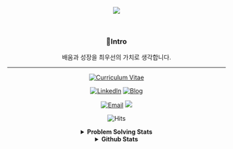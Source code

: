 <div align='center'>

![](https://capsule-render.vercel.app/api?type=waving&color=gradient&height=230&section=header&text=Yechan%20Yeom&fontSize=80&fontAlignY=37&desc=Server%20Developer)

<br>

### 🐤Intro

배움과 성장을 최우선의 가치로 생각합니다.  


---

<div align="center">
  
[![Curriculum Vitae](https://img.shields.io/badge/%5B%20Resume%20|%20이력서%20%5D-%23000000.svg?style=for-the-badge&logo=notion&logoColor=#FF7139)](https://lean-drizzle-465.notion.site/ffd7b8ae76c64c628c61f9a7a83d52e8) 

[![LinkedIn](https://img.shields.io/badge/LinkedIn-0077B5?style=for-the-badge&logo=linkedin&logoColor=white&link=https://www.linkedin.com/in/%EC%88%9C%ED%98%B8-%EA%B6%8C-072071228/)](https://www.linkedin.com/in/%EC%98%88%EC%B0%AC-%EC%97%BC-7022a9301/)  [![Blog](https://img.shields.io/badge/%5B%20Resume%20|%20이력서%20%5D-%23000000.svg?style=flat-square&logo=Github&logoColor=white&link=https://yyechan0602.github.io/)](https://yyechan0602.github.io/) 

[![Email](https://img.shields.io/badge/Email-d14836?style=flat-square&logo=Gmail&logoColor=white&link=mailto:yyechan0602@naver.com)](mailto:yyechan0602@naver.com) <a href="https://www.instagram.com/yyc_0602/"><img src="https://img.shields.io/badge/Instagram-E4405F?style=flat-square&logo=Instagram&logoColor=white"/></a>    

![Hits](https://hits.seeyoufarm.com/api/count/incr/badge.svg?url=https%3A%2F%2Fgithub.com%2Fyyechan0602&count_bg=%23FFC500&title_bg=%23555555&icon=diaspora.svg&icon_color=%23FFDD00&title=Today/Total&edge_flat=false)


<details>

<summary> <b> Problem Solving Stats </b> </summary>

![small](https://github-readme-solvedac.hyp3rflow.vercel.app/api/?handle=yyechan)

![mazandi profile](http://mazandi.herokuapp.com/api?handle=yyechan&theme=cold)  [![Solved.ac 프로필](http://mazassumnida.wtf/api/generate_badge?boj=yyechan)](https://github.com/yyechan)



</details>

<details>

<summary> <b> Github Stats </b> </summary>
  
[![tnsgh9603's github stats](https://github-readme-stats.vercel.app/api?username=yyechan)](https://github.com/yyechan/github-readme-stats) [![Top Langs](https://github-readme-stats.vercel.app/api/top-langs/?username=yyechan&langs_count=10&layout=compact&theme=dark)](https://github.com/yyechan)

[![tnsgh9603's github streak](https://github-readme-streak-stats.herokuapp.com/?user=yyechan&theme=blue-green)](https://github.com/yyechan/github-readme-streak-stats)

[![trophy](https://github-profile-trophy.vercel.app/?username=yyechan&theme=flat&column=7)](https://github.com/ryo-ma/github-profile-trophy)
  
</details>

</div>
